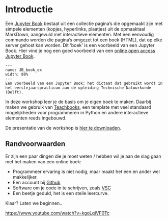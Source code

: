 # Introductie 
Een [Jupyter Book](https://jupyterbook.org/) bestaat uit een collectie pagina’s die opgemaakt zijn met simpele elementen (kopjes, hyperlinks, plaatjes) uit de opmaaktaal MarkDown, aangevuld met interactieve elementen. Met een eenvoudig commando worden die pagina’s omgezet tot een boek (HTML), dat op elke server gehost kan worden. Dit 'boek' is een voorbeeld van een Jupyter Book. Hier vind je nog een goed voorbeeld van een [online open access Jupyter Book](https://interactivetextbooks.tudelft.nl/showthephysics/).

```{figure} ../figures/JB_book_example.PNG
---
name: JB_book_ex
width: 80%
---
Een voorbeeld van een Jupyter Book: het dictaat dat gebruikt wordt in het eerstejaarspracticum aan de opleiding Technische Natuurkunde (Delft).
```

In deze workshop leer je de basis om je eigen boek te maken. Daarbij maken we gebruik van [Teachbooks](https://teachbooks.tudelft.nl/), een template met veel standaard mogelijkheden voor programmeren in Python en andere interactieve elementen reeds ingebouwd. 

De presentatie van de workshop is [hier te downloaden](./JB%20workshop.pptx).

## Randvoorwaarden
Er zijn een paar dingen die je moet weten / hebben wil je aan de slag gaan met het maken van een online boek:
* Programmeer ervaring is niet nodig, maar maakt het een en ander wel makkelijker. 
* Een account bij [Github](../Software/Github.md)
* Software om je code in te schrijven, zoals [VSC](../Software/VSC.md)
* Een beetje geduld, het is een steile leercurve.

Klaar? Laten we beginnen..


https://www.youtube.com/watch?v=kgoLqlVF0Tc